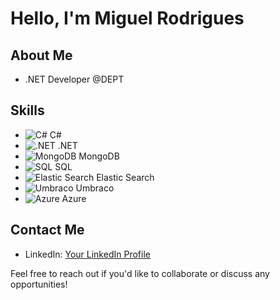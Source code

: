 # Hello, I'm Miguel Rodrigues

## About Me
- .NET Developer @DEPT

## Skills
- ![C#]([https://user-images.githubusercontent.com/25181517/121405384-444d7300-c95d-11eb-959f-913020d3bf90.png]) C#
- ![.NET]([https://user-images.githubusercontent.com/25181517/121405754-b4f48f80-c95d-11eb-8893-fc325bde617f.png]) .NET
- ![MongoDB]([https://user-images.githubusercontent.com/25181517/182884177-d48a8579-2cd0-447a-b9a6-ffc7cb02560e.png]) MongoDB
- ![SQL]([https://img.icons8.com/color/48/000000/sql.png]) SQL
- ![Elastic Search]([https://user-images.githubusercontent.com/25181517/183569191-f32cdf03-673f-4ae3-809b-3a8b376bb8a2.png]) Elastic Search
- ![Umbraco]([https://img.icons8.com/color/48/000000/umbraco.png]) Umbraco
- ![Azure]([https://user-images.githubusercontent.com/25181517/183911544-95ad6ba7-09bf-4040-ac44-0adafedb9616.png]) Azure

  
## Contact Me
- LinkedIn: [Your LinkedIn Profile](https://www.linkedin.com/in/yourprofile)

Feel free to reach out if you'd like to collaborate or discuss any opportunities!
